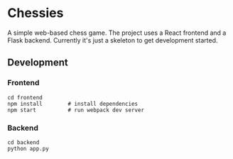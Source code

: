 # Chessies

A simple web-based chess game. The project uses a React frontend and a Flask
backend. Currently it's just a skeleton to get development started.

## Development

### Frontend

```
cd frontend
npm install        # install dependencies
npm start          # run webpack dev server
```

### Backend

```
cd backend
python app.py
```
